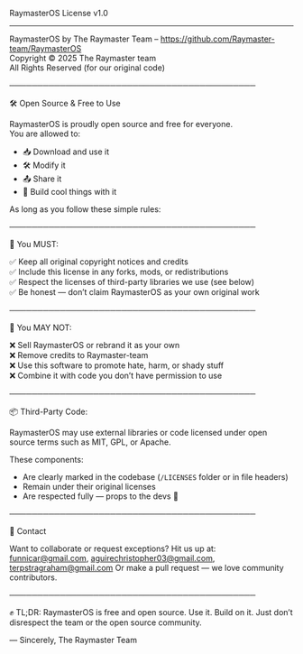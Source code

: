 
RaymasterOS License v1.0
___________________________________________

RaymasterOS by The Raymaster Team – https://github.com/Raymaster-team/RaymasterOS  
Copyright © 2025 The Raymaster team  
All Rights Reserved (for our original code)

────────────────────────────────────────────

🛠️ Open Source & Free to Use

RaymasterOS is proudly open source and free for everyone.  
You are allowed to:
- 📥 Download and use it
- 🛠️ Modify it
- 📤 Share it
- 🧪 Build cool things with it

As long as you follow these simple rules:

────────────────────────────────────────────

📌 You MUST:

✅ Keep all original copyright notices and credits  
✅ Include this license in any forks, mods, or redistributions  
✅ Respect the licenses of third-party libraries we use (see below)  
✅ Be honest — don’t claim RaymasterOS as your own original work  

────────────────────────────────────────────

🚫 You MAY NOT:

❌ Sell RaymasterOS or rebrand it as your own  
❌ Remove credits to Raymaster-team  
❌ Use this software to promote hate, harm, or shady stuff  
❌ Combine it with code you don’t have permission to use  

────────────────────────────────────────────

📦 Third-Party Code:

RaymasterOS may use external libraries or code licensed under open source terms such as MIT, GPL, or Apache.

These components:
- Are clearly marked in the codebase (`/LICENSES` folder or in file headers)
- Remain under their original licenses
- Are respected fully — props to the devs 🙌

────────────────────────────────────────────

💌 Contact

Want to collaborate or request exceptions? Hit us up at: funnicar@gmail.com, aguirechristopher03@gmail.com, terpstragraham@gmail.com
Or make a pull request — we love community contributors.

────────────────────────────────────────────

✊ TL;DR: RaymasterOS is free and open source. Use it. Build on it. Just don’t disrespect the team or the open source community.

— Sincerely, The Raymaster Team
